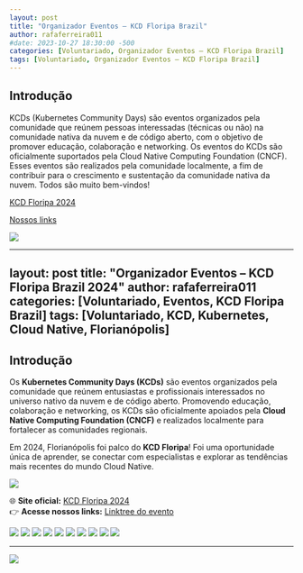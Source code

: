 ```yaml
---
layout: post
title: "Organizador Eventos – KCD Floripa Brazil"
author: rafaferreira011
#date: 2023-10-27 18:30:00 -500
categories: [Voluntariado, Organizador Eventos – KCD Floripa Brazil]
tags: [Voluntariado, Organizador Eventos – KCD Floripa Brazil]
---
```


## Introdução

KCDs (Kubernetes Community Days) são eventos organizados pela comunidade que reúnem pessoas interessadas (técnicas ou não) na comunidade nativa da nuvem e de código aberto, com o objetivo de promover educação, colaboração e networking. Os eventos do KCDs são oficialmente suportados pela Cloud Native Computing Foundation (CNCF). Esses eventos são realizados pela comunidade localmente, a fim de contribuir para o crescimento e sustentação da comunidade nativa da nuvem. Todos são muito bem-vindos!

[KCD Floripa 2024](https://community.cncf.io/events/details/cncf-kcd-brasil-presents-kcd-floripa-brasil-2024/)

[Nossos links](https://linktr.ee/cloudnativesc)

![](https://stoblobcertificados011.blob.core.windows.net/imagens-blog/posts/kcd-floripa.png)

---
layout: post
title: "Organizador Eventos – KCD Floripa Brazil 2024"
author: rafaferreira011
categories: [Voluntariado, Eventos, KCD Floripa Brazil]
tags: [Voluntariado, KCD, Kubernetes, Cloud Native, Florianópolis]
---

## Introdução

Os **Kubernetes Community Days (KCDs)** são eventos organizados pela comunidade que reúnem entusiastas e profissionais interessados no universo nativo da nuvem e de código aberto. Promovendo educação, colaboração e networking, os KCDs são oficialmente apoiados pela **Cloud Native Computing Foundation (CNCF)** e realizados localmente para fortalecer as comunidades regionais.  

Em 2024, Florianópolis foi palco do **KCD Floripa**! Foi uma oportunidade única de aprender, se conectar com especialistas e explorar as tendências mais recentes do mundo Cloud Native.

![](https://stoblobcertificados011.blob.core.windows.net/imagens-blog/posts/KCD/0.png)

🌐 **Site oficial:** [KCD Floripa 2024](https://community.cncf.io/events/details/cncf-kcd-brasil-presents-kcd-floripa-brasil-2024/)  
👉 **Acesse nossos links:** [Linktree do evento](https://linktr.ee/cloudnativesc)  

![](https://stoblobcertificados011.blob.core.windows.net/imagens-blog/posts/KCD/1.png)
![](https://stoblobcertificados011.blob.core.windows.net/imagens-blog/posts/KCD/2.png)
![](https://stoblobcertificados011.blob.core.windows.net/imagens-blog/posts/KCD/3.png)
![](https://stoblobcertificados011.blob.core.windows.net/imagens-blog/posts/KCD/4.png)
![](https://stoblobcertificados011.blob.core.windows.net/imagens-blog/posts/KCD/5.png)
![](https://stoblobcertificados011.blob.core.windows.net/imagens-blog/posts/KCD/6.png)
![](https://stoblobcertificados011.blob.core.windows.net/imagens-blog/posts/KCD/7.png)
![](https://stoblobcertificados011.blob.core.windows.net/imagens-blog/posts/KCD/8.png)
![](https://stoblobcertificados011.blob.core.windows.net/imagens-blog/posts/KCD/9.png)
![](https://stoblobcertificados011.blob.core.windows.net/imagens-blog/posts/KCD/10.png)

---

![](https://stoblobcertificados011.blob.core.windows.net/imagens-blog/posts/Logo2.png)


